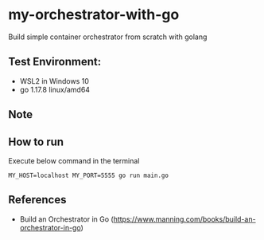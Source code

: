 # my-orchestrator-with-go

Build simple container orchestrator from scratch with golang
  
## Test Environment: 
  - WSL2 in Windows 10
  - go 1.17.8 linux/amd64

## Note

## How to run
Execute below command in the terminal
```
MY_HOST=localhost MY_PORT=5555 go run main.go
```
## References
  - Build an Orchestrator in Go (https://www.manning.com/books/build-an-orchestrator-in-go)
